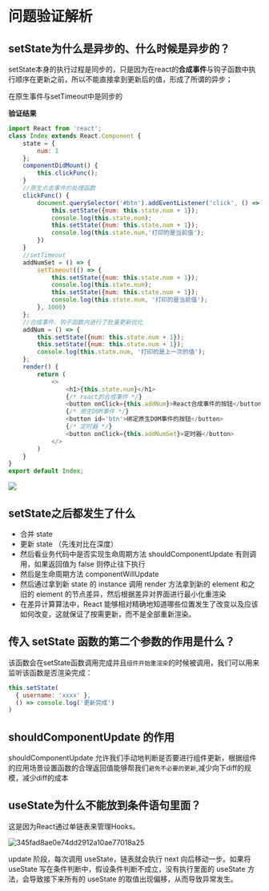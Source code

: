 # 问题验证解析

## setState为什么是异步的、什么时候是异步的？

setState本身的执行过程是同步的，只是因为在react的**合成事件**与钩子函数中执行顺序在更新之前，所以不能直接拿到更新后的值，形成了所谓的异步；

在原生事件与setTimeout中是同步的

**验证结果**

```javascript
import React from 'react';
class Index extends React.Component {
    state = {
        num: 1
    };
    componentDidMount() {
        this.clickFunc();
    }
    //原生点击事件的处理函数
    clickFunc() {
        document.querySelector('#btn').addEventListener('click', () => {
            this.setState({num: this.state.num + 1});
            console.log(this.state.num);
            this.setState({num: this.state.num + 1});
            console.log(this.state.num,'打印的是当前值');
        })
    }
    //setTimeout
    addNumSet = () => {
        setTimeout(() => {
            this.setState({num: this.state.num + 1});
            console.log(this.state.num);
            this.setState({num: this.state.num + 1});
            console.log(this.state.num, '打印的是当前值');
        }, 1000)
    };
    //合成事件、钩子函数内进行了批量更新优化
    addNum = () => {
        this.setState({num: this.state.num + 1});
        this.setState({num: this.state.num + 1});
        console.log(this.state.num, '打印的是上一次的值');
    };
    render() {
        return (
            <>
                <h1>{this.state.num}</h1>
                {/* react的合成事件 */}
                <button onClick={this.addNum}>React合成事件的按钮</button>
                {/* 原生DOM事件 */}
                <button id='btn'>绑定原生DOM事件的按钮</button>
                {/* 定时器 */}
                <button onClick={this.addNumSet}>定时器</button>
            </>
        )
    }
}
export default Index;
```

![](https://ae01.alicdn.com/kf/Hbb3d522c7afa45d894e583388f1615f4p.jpg)

## setState之后都发生了什么

- 合并 state
- 更新 state  （先浅对比在深度）
- 然后看业务代码中是否实现生命周期方法 shouldComponentUpdate 有则调用，如果返回值为 false 则停止往下执行
- 然后是生命周期方法 componentWillUpdate
- 然后通过拿到新 state 的 instance 调用 render 方法拿到新的 element 和之旧的 element 的节点差异，然后根据差异对界面进行最小化重渲染
- 在差异计算算法中，React 能够相对精确地知道哪些位置发生了改变以及应该如何改变，这就保证了按需更新，而不是全部重新渲染。

## 传入 setState 函数的第二个参数的作用是什么？

该函数会在setState函数调用完成并且`组件开始重渲染`的时候被调用，我们可以用来监听该函数是否渲染完成：

```javascript
this.setState(
  { username: 'xxxx' },
  () => console.log('更新完成')
)
```

## shouldComponentUpdate 的作用

shouldComponentUpdate 允许我们手动地判断是否要进行组件更新，根据组件的应用场景设置函数的合理返回值能够帮我们`避免不必要的更新`,减少向下diff的规模，减少diff的成本

## useState为什么不能放到条件语句里面？

这是因为React通过单链表来管理Hooks。

![345fad8ae0e74dd2912a10ae77018a25](https://tva1.sinaimg.cn/large/e6c9d24ely1h3xc51ru68j20y20iwgmn.jpg)

update 阶段，每次调用 useState，链表就会执行 next 向后移动一步。如果将 useState 写在条件判断中，假设条件判断不成立，没有执行里面的 useState 方法，会导致接下来所有的 useState 的取值出现偏移，从而导致异常发生。

